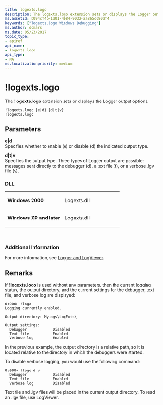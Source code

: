 ```yaml
---
title: logexts.logo
description: The logexts.logo extension sets or displays the Logger output options.
ms.assetid: b094cf4b-1d01-4b84-9032-aa865d680df4
keywords: ["logexts.logo Windows Debugging"]
ms.author: domars
ms.date: 05/23/2017
topic_type:
- apiref
api_name:
- logexts.logo
api_type:
- NA
ms.localizationpriority: medium
---
```


# !logexts.logo


The **!logexts.logo** extension sets or displays the Logger output options.

```dbgcmd
!logexts.logo {e|d} {d|t|v} 
!logexts.logo 
```

## <span id="ddk__logexts_logo_dbg"></span><span id="DDK__LOGEXTS_LOGO_DBG"></span>Parameters


<span id="_______e_d"></span><span id="_______E_D"></span> **e|d**  
Specifies whether to enable (e) or disable (d) the indicated output type.

<span id="_______d_t_v"></span><span id="_______D_T_V"></span> **d|t|v**  
Specifies the output type. Three types of Logger output are possible: messages sent directly to the debugger (d), a text file (t), or a verbose .lgv file (v).

### <span id="DLL"></span><span id="dll"></span>DLL

<table>
<colgroup>
<col width="50%" />
<col width="50%" />
</colgroup>
<tbody>
<tr class="odd">
<td align="left"><p><strong>Windows 2000</strong></p></td>
<td align="left"><p>Logexts.dll</p></td>
</tr>
<tr class="even">
<td align="left"><p><strong>Windows XP and later</strong></p></td>
<td align="left"><p>Logexts.dll</p></td>
</tr>
</tbody>
</table>

 

### <span id="Additional_Information"></span><span id="additional_information"></span><span id="ADDITIONAL_INFORMATION"></span>Additional Information

For more information, see [Logger and LogViewer](logger-and-logviewer.md).

Remarks
-------

If **!logexts.logo** is used without any parameters, then the current logging status, the output directory, and the current settings for the debugger, text file, and verbose log are displayed:

```
0:000> !logo
Logging currently enabled.

Output directory: MyLogs\LogExts\

Output settings:
  Debugger            Disabled
  Text file           Enabled
  Verbose log         Enabled
```

In the previous example, the output directory is a relative path, so it is located relative to the directory in which the debuggers were started.

To disable verbose logging, you would use the following command:

```
0:000> !logo d v
  Debugger            Disabled
  Text file           Enabled
  Verbose log         Disabled
```

Text file and .lgv files will be placed in the current output directory. To read an .lgv file, use LogViewer.

 

 





